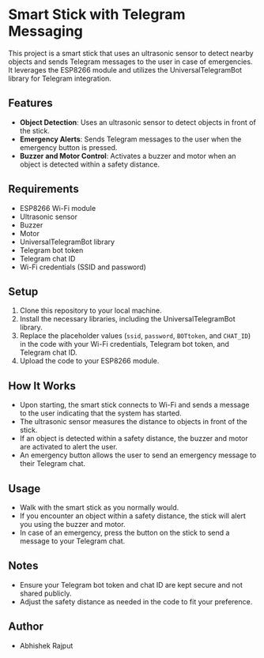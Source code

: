 # Smart Stick with Telegram Messaging

This project is a smart stick that uses an ultrasonic sensor to detect nearby objects and sends Telegram messages to the user in case of emergencies. It leverages the ESP8266 module and utilizes the UniversalTelegramBot library for Telegram integration.

## Features

- **Object Detection**: Uses an ultrasonic sensor to detect objects in front of the stick.
- **Emergency Alerts**: Sends Telegram messages to the user when the emergency button is pressed.
- **Buzzer and Motor Control**: Activates a buzzer and motor when an object is detected within a safety distance.

## Requirements

- ESP8266 Wi-Fi module
- Ultrasonic sensor
- Buzzer
- Motor
- UniversalTelegramBot library
- Telegram bot token
- Telegram chat ID
- Wi-Fi credentials (SSID and password)

## Setup

1. Clone this repository to your local machine.
2. Install the necessary libraries, including the UniversalTelegramBot library.
3. Replace the placeholder values (`ssid`, `password`, `BOTtoken`, and `CHAT_ID`) in the code with your Wi-Fi credentials, Telegram bot token, and Telegram chat ID.
4. Upload the code to your ESP8266 module.

## How It Works

- Upon starting, the smart stick connects to Wi-Fi and sends a message to the user indicating that the system has started.
- The ultrasonic sensor measures the distance to objects in front of the stick.
- If an object is detected within a safety distance, the buzzer and motor are activated to alert the user.
- An emergency button allows the user to send an emergency message to their Telegram chat.

## Usage

- Walk with the smart stick as you normally would.
- If you encounter an object within a safety distance, the stick will alert you using the buzzer and motor.
- In case of an emergency, press the button on the stick to send a message to your Telegram chat.

## Notes

- Ensure your Telegram bot token and chat ID are kept secure and not shared publicly.
- Adjust the safety distance as needed in the code to fit your preference.

## Author

- Abhishek Rajput
